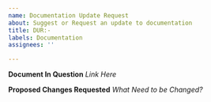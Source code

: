 ```yaml
---
name: Documentation Update Request
about: Suggest or Request an update to documentation
title: DUR:-
labels: Documentation
assignees: ''

---
```


**Document In Question**
_Link Here_

**Proposed Changes Requested**
_What Need to be Changed?_
